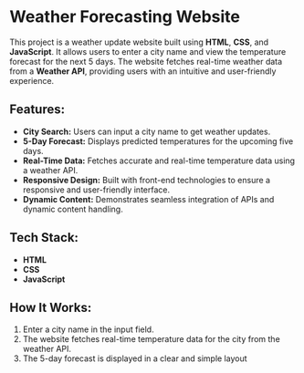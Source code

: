 # Weather Forecasting Website

This project is a weather update website built using **HTML**, **CSS**, and **JavaScript**. It allows users to enter a city name and view the temperature forecast for the next 5 days. The website fetches real-time weather data from a **Weather API**, providing users with an intuitive and user-friendly experience.

## Features:
- **City Search:** Users can input a city name to get weather updates.
- **5-Day Forecast:** Displays predicted temperatures for the upcoming five days.
- **Real-Time Data:** Fetches accurate and real-time temperature data using a weather API.
- **Responsive Design:** Built with front-end technologies to ensure a responsive and user-friendly interface.
- **Dynamic Content:** Demonstrates seamless integration of APIs and dynamic content handling.

## Tech Stack:
- **HTML**  
- **CSS**  
- **JavaScript**  

## How It Works:
1. Enter a city name in the input field.
2. The website fetches real-time temperature data for the city from the weather API.
3. The 5-day forecast is displayed in a clear and simple layout
